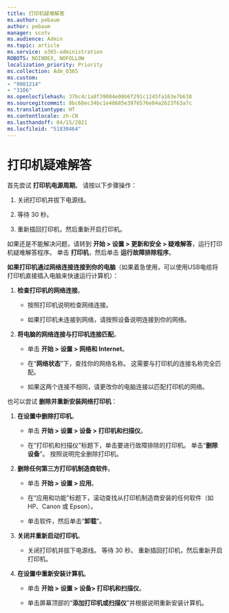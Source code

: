 ```yaml
---
title: 打印机疑难解答
ms.author: pebaum
author: pebaum
manager: scotv
ms.audience: Admin
ms.topic: article
ms.service: o365-administration
ROBOTS: NOINDEX, NOFOLLOW
localization_priority: Priority
ms.collection: Adm_O365
ms.custom:
- "9001214"
- "3186"
ms.openlocfilehash: 37bc4c1a8f39084e06b6f291c1245fa163e7b638
ms.sourcegitcommit: 8bc60ec34bc1e40685e3976576e04a2623f63a7c
ms.translationtype: HT
ms.contentlocale: zh-CN
ms.lasthandoff: 04/15/2021
ms.locfileid: "51830464"
---
```

# <a name="troubleshoot-your-printer"></a>打印机疑难解答

首先尝试 **打印机电源周期**。 请按以下步骤操作：

1. 关闭打印机并拔下电源线。

2. 等待 30 秒。

3. 重新插回打印机，然后重新开启打印机。

如果还是不能解决问题，请转到 **开始 > 设置 > 更新和安全 > 疑难解答**，运行打印机疑难解答程序。 单击 **打印机**，然后单击 **运行故障排除程序**。

**如果打印机通过网络连接连接到你的电脑**（如果着急使用，可以使用USB电缆将打印机直接插入电脑来快速运行计算机）：

1. **检查打印机的网络连接**。
    
    - 按照打印机说明检查网络连接。

    - 如果打印机未连接到网络，请按照设备说明连接到你的网络。

2. **将电脑的网络连接与打印机连接匹配**。

    - 单击 **开始 > 设置 > 网络和 Internet**。

    - 在“**网络状态**”下，查找你的网络名称。 这需要与打印机的连接名称完全匹配。

    - 如果这两个连接不相同，请更改你的电脑连接以匹配打印机的网络。

也可以尝试 **删除并重新安装网络打印机**：

1. **在设置中删除打印机**。

    - 单击 **开始 > 设置 > 设备 > 打印机和扫描仪**。

    - 在“打印机和扫描仪”标题下，单击要进行故障排除的打印机。 单击“**删除设备**”。 按照说明完全删除打印机。

2. **删除任何第三方打印机制造商软件**。

    - 单击 **开始 > 设置 > 应用**。

    - 在“应用和功能”标题下，滚动查找从打印机制造商安装的任何软件（如 HP、Canon 或 Epson）。

    - 单击软件，然后单击“**卸载**”。

3. **关闭并重新启动打印机**。

    - 关闭打印机并拔下电源线。 等待 30 秒。 重新插回打印机，然后重新开启打印机。

4. **在设置中重新安装计算机**。

    - 单击 **开始 > 设置 > 设备> 打印机和扫描仪**。
 
    - 单击屏幕顶部的“**添加打印机或扫描仪**”并根据说明重新安装计算机。
